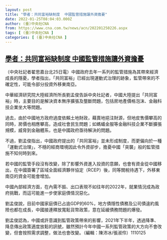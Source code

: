 ```yaml
---
layout: post
title: "學者：共同富裕缺制度  中國監管措施讓外資擔憂"
date: 2022-01-25T08:04:03.000Z
author: (臺)中央社CNA
from: https://www.cna.com.tw/news/acn/202201250226.aspx
tags: [ (臺)中央社CNA ]
categories: [ (臺)中央社CNA ]
---
```

<!--1643097843000-->
[學者：共同富裕缺制度  中國監管措施讓外資擔憂](https://www.cna.com.tw/news/acn/202201250226.aspx)
------

<div>
<div></div><div><p>（中央社記者翟思嘉台北25日電）中國政府去年一系列的監管措施為其帶來經濟成長的隱憂，學者指出，「共同富裕」已經出現運動式治理的跡象，監管帶來的不確定性，可能令部分投資外移東南亞。</p><p>中華經濟研究院大陸經濟所所長劉孟俊告訴中央社記者，中國大陸提出「共同富裕」時，主要目的是解決資本無序擴張及壟斷問題，包括房地產價格泡沫、金融科技企業坐大等問題。</p><p>過去，由於中國地方政府過度依賴土地財政，藉賣地挹注財源，但地皮售價攀高的同時，房價也相應攀高，造成社會民生問題；如螞蟻金服等金融科技企業不斷擴張規模，威脅到金融體系，也是中國政府亟待解決的問題。</p><p>不過，劉孟俊指出，中國政府提出的「共同富裕」並未形成制度，而更偏向於一種「運動式治理」，不穩的經商環境因此令外資卻步，擔憂中國「突襲」般的監管措施不知何時到來。</p><p>若中國的監管手段沒有改變，除了影響外資進入投資的意願，也會有資金從中國移出，在中國簽署了區域全面經濟夥伴協定（RCEP）後，同等關稅待遇下，外移東南亞的資金可能會增加。</p><p>中國內部經濟方面，在內需不振、出口表現不如往年的2022年，就業情況成為政府挑戰，而這可能進一步使家庭債情況惡化。</p><p>劉孟俊說，目前中國家庭債已占逾GDP的60%，地方債隱性債務及公司債違約風險也都在成長，中國接連釋放寬鬆貨幣政策，意在延緩債務問題的爆發。</p><p>劉孟俊認為，中國或許意識到監管政策帶來的影響，2021年下半年，透過降準、降息傳出政策適度放鬆的訊號，雖然預計今年中國一系列監管政策的大方向不會改變，但會按照需求調整，做法也會改變。（編輯：陳沛冰/張淑伶）1110125</p></div>
</div>
